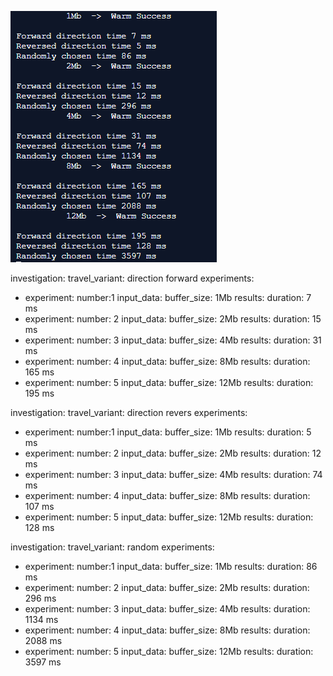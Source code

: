 ![Image alt](https://github.com/nuchyobitva/sem3_lab3/blob/master/grafik.png)


investigation:
  travel_variant: direction forward
  experiments:
  - experiment:
      number:1
      input_data:
        buffer_size: 1Mb
      results:
        duration: 7 ms
  - experiment:
      number: 2
      input_data:
        buffer_size: 2Mb
      results:
        duration:  15 ms
  - experiment:
       number: 3
       input_data:
        buffer_size: 4Mb
       results:
        duration:  31 ms
  - experiment:
        number: 4
        input_data:
         buffer_size: 8Mb
        results:
          duration:  165 ms
  - experiment:
        number: 5
        input_data:
         buffer_size: 12Mb
        results:
          duration:  195 ms


 investigation:
   travel_variant: direction revers
   experiments:
  - experiment:
    number:1
    input_data:
    buffer_size: 1Mb
       results:
      duration: 5 ms
  - experiment:
    number: 2
    input_data:
    buffer_size: 2Mb
       results:
      duration:  12 ms
  - experiment:
    number: 3
    input_data:
    buffer_size: 4Mb
       results:
      duration:  74 ms
  - experiment:
    number: 4
    input_data:
    buffer_size: 8Mb
       results:
      duration:  107 ms
  - experiment:
    number: 5
    input_data:
    buffer_size: 12Mb
       results:
      duration:  128 ms


investigation:
 travel_variant: random
experiments:
- experiment:
  number:1
  input_data:
  buffer_size: 1Mb
     results:
    duration: 86 ms
- experiment:
  number: 2
  input_data:
  buffer_size: 2Mb
     results:
    duration:  296 ms
- experiment:
  number: 3
  input_data:
  buffer_size: 4Mb
     results:
    duration:  1134 ms
- experiment:
  number: 4
  input_data:
  buffer_size: 8Mb
      results:
     duration:  2088 ms
- experiment:
  number: 5
  input_data:
  buffer_size: 12Mb
     results:
    duration:  3597 ms
